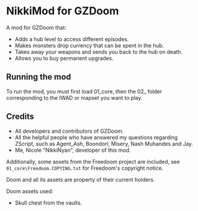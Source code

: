 # NikkiMod for GZDoom

A mod for GZDoom that:

* Adds a hub level to access different episodes.
* Makes monsters drop currency that can be spent in the hub.
* Takes away your weapons and sends you back to the hub on death.
* Allows you to buy permanent upgrades.

## Running the mod

To run the mod, you must first load 01_core, then the 02_ folder corresponding to the IWAD or mapset you want to play.

## Credits

* All developers and contributors of GZDoom.
* All the helpful people who have answered my questions regarding ZScript, such as Agent_Ash, Boondorl, Misery, Nash Muhandes and Jay.
* Me, Nicole "NikkiNyan", developer of this mod.

Additionally, some assets from the Freedoom project are included, see `01_core\Freedoom.COPYING.txt` for Freedoom's copyright notice.

Doom and all its assets are property of their current holders.

Doom assets used:

* Skull chest from the vaults.